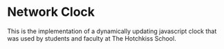Network Clock
=============

This is the implementation of a dynamically updating javascript clock that was used by students and faculty at The Hotchkiss School.
